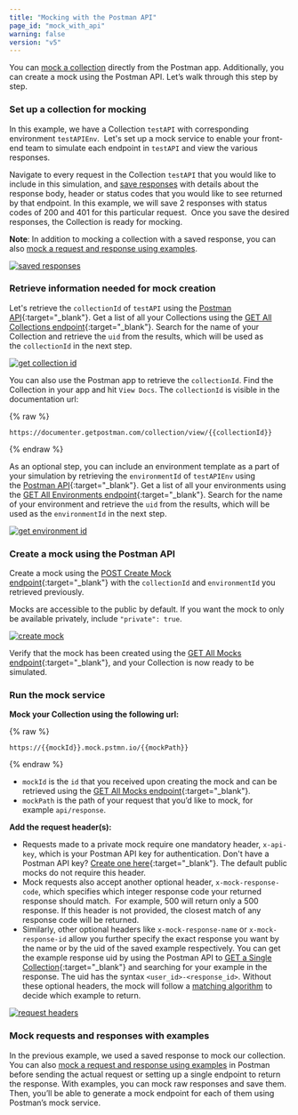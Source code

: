 ```yaml
---
title: "Mocking with the Postman API"
page_id: "mock_with_api"
warning: false
version: "v5"
---
```


You can [mock a collection](/docs/postman/mock_servers/setting_up_mock) directly from the Postman app. Additionally, you can create a mock using the Postman API. Let’s walk through this step by step.

### Set up a collection for mocking

In this example, we have a Collection `testAPI` with corresponding environment `testAPIEnv`.  Let's set up a mock service to enable your front-end team to simulate each endpoint in `testAPI` and view the various responses.

Navigate to every request in the Collection `testAPI` that you would like to include in this simulation, and [save responses](/docs/postman/sending_api_requests/responses) with details about the response body, header or status codes that you would like to see returned by that endpoint. In this example, we will save 2 responses with status codes of 200 and 401 for this particular request.  Once you save the desired responses, the Collection is ready for mocking.

**Note**: In addition to mocking a collection with a saved response, you can also [mock a request and response using examples](/docs/postman/collections/examples).

[![saved responses](https://s3.amazonaws.com/postman-static-getpostman-com/postman-docs/WS-mock-PM-API67.png)](https://s3.amazonaws.com/postman-static-getpostman-com/postman-docs/WS-mock-PM-API67.png)

### Retrieve information needed for mock creation

Let's retrieve the `collectionId` of `testAPI` using the [Postman API](https://api.getpostman.com/){:target="_blank"}. Get a list of all your Collections using the [GET All Collections endpoint](https://docs.api.getpostman.com/#3190c896-4216-a0a3-aa38-a041d0c2eb72){:target="_blank"}. Search for the name of your Collection and retrieve the `uid` from the results, which will be used as the `collectionId` in the next step.

[![get collection id](https://s3.amazonaws.com/postman-static-getpostman-com/postman-docs/WS-get-info-46.png)](https://s3.amazonaws.com/postman-static-getpostman-com/postman-docs/WS-get-info-46.png) 

You can also use the Postman app to retrieve the `collectionId`. Find the Collection in your app and hit `View Docs`. The `collectionId` is visible in the documentation url: 

{% raw %} 
```
https://documenter.getpostman.com/collection/view/{{collectionId}}
``` 
{% endraw %}

As an optional step, you can include an environment template as a part of your simulation by retrieving the `environmentId` of `testAPIEnv` using the [Postman API](https://api.getpostman.com/){:target="_blank"}. Get a list of all your environments using the [GET All Environments endpoint](https://docs.api.getpostman.com/#d26bd079-e3e1-aa08-7e21-66f55df99351){:target="_blank"}. Search for the name of your environment and retrieve the `uid` from the results, which will be used as the `environmentId` in the next step.

[![get environment id](https://s3.amazonaws.com/postman-static-getpostman-com/postman-docs/WS-get-info-46.png)](https://s3.amazonaws.com/postman-static-getpostman-com/postman-docs/WS-get-info-46.png)

### Create a mock using the Postman API

Create a mock using the [POST Create Mock endpoint](https://docs.api.getpostman.com/#a54b358e-2686-bb4e-15c6-125b23776593){:target="_blank"} with the `collectionId` and `environmentId` you retrieved previously. 

Mocks are accessible to the public by default. If you want the mock to only be available privately, include `"private": true`.

[![create mock](https://s3.amazonaws.com/postman-static-getpostman-com/postman-docs/WS-creaste-mock34.png)](https://s3.amazonaws.com/postman-static-getpostman-com/postman-docs/WS-creaste-mock34.png)

Verify that the mock has been created using the [GET All Mocks endpoint](https://docs.api.getpostman.com/#018b5d62-f6fc-f752-597e-c1eb4bb98d24){:target="_blank"}, and your Collection is now ready to be simulated.

### Run the mock service

**Mock your Collection using the following url:** 

{% raw %} 
```
https://{{mockId}}.mock.pstmn.io/{{mockPath}}
``` 
{% endraw %}

   *   `mockId` is the `id` that you received upon creating the mock and can be retrieved using the [GET All Mocks endpoint](https://docs.api.getpostman.com/#018b5d62-f6fc-f752-597e-c1eb4bb98d24){:target="_blank"}.
   *   `mockPath` is the path of your request that you’d like to mock, for example `api/response`.

**Add the request header(s):**

   *   Requests made to a private mock require one mandatory header, `x-api-key`, which is your Postman API key for authentication. Don't have a Postman API key? [Create one here](https://app.getpostman.com/dashboard/integrations/pm_pro_api/list){:target="_blank"}. The default public mocks do not require this header.
   *   Mock requests also accept another optional header, `x-mock-response-code`, which specifies which integer response code your returned response should match.  For example, 500 will return only a 500 response. If this header is not provided, the closest match of any response code will be returned.
   *   Similarly, other optional headers like `x-mock-response-name` or `x-mock-response-id` allow you further specify the exact response you want by the name or by the uid of the saved example respectively. You can get the example response uid by using the Postman API to [GET a Single Collection](https://docs.api.getpostman.com/#647806d5-492a-eded-1df6-6529b5dc685c){:target="_blank"} and searching for your example in the response. The uid has the syntax `<user_id>-<response_id>`. Without these optional headers, the mock will follow a [matching algorithm](/docs/postman/mock_servers/matching_algorithm) to decide which example to return.

[![request headers](https://s3.amazonaws.com/postman-static-getpostman-com/postman-docs/WS-run-mock40.png)](https://s3.amazonaws.com/postman-static-getpostman-com/postman-docs/WS-run-mock40.png)

### Mock requests and responses with examples

In the previous example, we used a saved response to mock our collection. You can also [mock a request and response using examples](/docs/postman/collections/examples) in Postman before sending the actual request or setting up a single endpoint to return the response. With examples, you can mock raw responses and save them. Then, you’ll be able to generate a mock endpoint for each of them using Postman’s mock service. 
